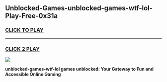 
## Unblocked-Games-unblocked-games-wtf-lol-Play-Free-0x31a
<h3>
<a href="https://premium76.site?title=unblocked-games-wtf-lol&ref=18A1">CLICK TO PLAY</a></h3>
<hr>

<h3>
<a href="https://premium76.site?title=unblocked-games-wtf-lol&ref=18A1">CLICK 2 PLAY</a>
  
</h3>

<a href="https://premium76.site?title=unblocked-games-wtf-lol&ref=18A1"><img src="https://clearcache.store/games.png"></a>


**unblocked-games-wtf-lol games unblocked: Your Gateway to Fun and Accessible Online Gaming**
